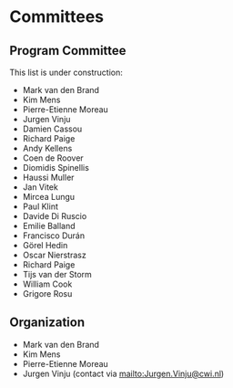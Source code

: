 # Committees

## Program Committee 

This list is under construction:

- Mark van den Brand
- Kim Mens
- Pierre-Etienne Moreau
- Jurgen Vinju
- Damien Cassou
- Richard Paige
- Andy Kellens  
- Coen de Roover  
- Diomidis Spinellis  
- Haussi Muller
- Jan Vitek  
- Mircea Lungu  
- Paul Klint  
- Davide Di Ruscio
- Emilie Balland  
- Francisco Durán  
- Görel Hedin  
- Oscar Nierstrasz  
- Richard Paige
- Tijs van der Storm  
- William Cook
- Grigore Rosu

## Organization

- Mark van den Brand
- Kim Mens
- Pierre-Etienne Moreau
- Jurgen Vinju (contact via <mailto:Jurgen.Vinju@cwi.nl>)
